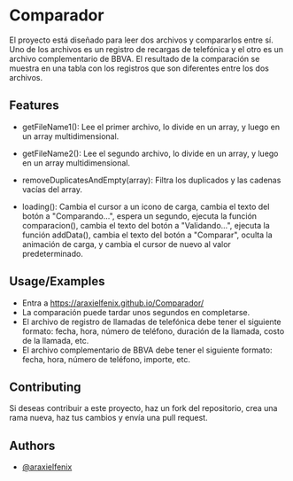 
# Comparador

El proyecto está diseñado para leer dos archivos y compararlos entre sí. Uno de los archivos es un registro de recargas de telefónica y el otro es un archivo complementario de BBVA. El resultado de la comparación se muestra en una tabla con los registros que son diferentes entre los dos archivos.


## Features
- getFileName1(): Lee el primer archivo, lo divide en un array, y luego en un array multidimensional.

- getFileName2(): Lee el segundo archivo, lo divide en un array, y luego en un array multidimensional.

- removeDuplicatesAndEmpty(array): Filtra los duplicados y las cadenas vacías del array.

- loading(): Cambia el cursor a un icono de carga, cambia el texto del botón a "Comparando...", espera un segundo, ejecuta la función comparacion(), cambia el texto del botón a "Validando...", ejecuta la función addData(), cambia el texto del botón a "Comparar", oculta la animación de carga, y cambia el cursor de nuevo al valor predeterminado.


## Usage/Examples

- Entra a https://araxielfenix.github.io/Comparador/
- La comparación puede tardar unos segundos en completarse.
- El archivo de registro de llamadas de telefónica debe tener el siguiente formato: fecha, hora, número de teléfono, duración de la llamada, costo de la llamada, etc.
- El archivo complementario de BBVA debe tener el siguiente formato: fecha, hora, número de teléfono, importe, etc.

## Contributing

Si deseas contribuir a este proyecto, haz un fork del repositorio, crea una rama nueva, haz tus cambios y envía una pull request.


## Authors

- [@araxielfenix](https://github.com/Araxielfenix)
